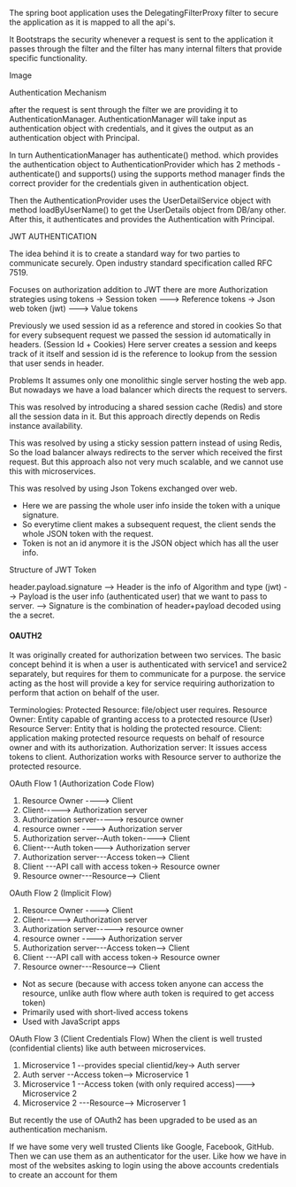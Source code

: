 The spring boot application uses the DelegatingFilterProxy filter to secure the application as it is mapped to all the api's.


It Bootstraps the security whenever a request is sent to the application it passes through the filter and the filter has many internal filters that provide specific functionality.

Image

Authentication Mechanism

after the request is sent through the filter we are providing it to AuthenticationManager.
AuthenticationManager will take input as authentication object with credentials,
and it gives the output as an authentication object with Principal.

In turn AuthenticationManager has authenticate() method. which provides the authentication object to AuthenticationProvider which has 2 methods - authenticate() and supports()
using the supports method manager finds the correct provider for the credentials given in authentication object.

Then the AuthenticationProvider uses the UserDetailService object with method loadByUserName() to get the UserDetails object from DB/any other.
After this, it authenticates and provides the Authentication with Principal.


JWT AUTHENTICATION

The idea behind it is to create a standard way for two parties to communicate securely.
Open industry standard specification called RFC 7519.

Focuses on authorization
addition to JWT there are more Authorization strategies 
using tokens
-> Session token ---> Reference tokens
-> Json web token (jwt) ---> Value tokens

Previously we used session id as a reference and stored in cookies So that 
for every subsequent request we passed the session id automatically in headers.
(Session Id + Cookies)
Here server creates a session and keeps track of it itself and session id is the reference to lookup 
from the session that user sends in header.

Problems 
It assumes only one monolithic single server hosting the web app. But nowadays we have a load balancer which 
directs the request to servers.

This was resolved by introducing a shared session cache (Redis) and store all the session data in it.
But this approach directly depends on Redis instance availability.

This was resolved by using a sticky session pattern instead of using Redis, So the load balancer always 
redirects to the server which received the first request. But this approach also not very much scalable,
and we cannot use this with microservices.

This was resolved by using Json Tokens exchanged over web.
- Here we are passing the whole user info inside the token with a unique signature.
- So everytime client makes a subsequent request, the client sends the whole JSON token with the request.
- Token is not an id anymore it is the JSON object which has all the user info.

Structure of JWT Token

header.payload.signature 
--> Header is the info of Algorithm and type (jwt)
--> Payload is the user info (authenticated user) that we want to pass to server.
--> Signature is the combination of header+payload decoded using the a secret.

<h4>OAUTH2</h4>
It was originally created for authorization between two services.
The basic concept behind it is when a user is authenticated with service1 and service2 separately, but requires for them to communicate for a purpose.
the service acting as the host will provide a key for service requiring authorization to perform that action on behalf of the user.

Terminologies:
Protected Resource: file/object user requires.
Resource Owner: Entity capable of granting access to a protected resource (User)
Resource Server: Entity that is holding the protected resource. 
Client: application making protected resource requests on behalf of resource owner and with its authorization.
Authorization server: It issues access tokens to client.
Authorization works with Resource server to authorize the protected resource.

OAuth Flow 1 (Authorization Code Flow)
1) Resource Owner ----> Client
2) Client-----> Authorization server 
3) Authorization server-----> resource owner
4) resource owner ----> Authorization server
5) Authorization server--Auth token----> Client
6) Client---Auth token---> Authorization server
7) Authorization server---Access token--> Client 
8) Client ---API call with access token-> Resource owner
9) Resource owner---Resource--> Client  


OAuth Flow 2 (Implicit Flow)
1) Resource Owner ----> Client
2) Client-----> Authorization server
3) Authorization server-----> resource owner
4) resource owner ----> Authorization server
5) Authorization server---Access token--> Client
6) Client ---API call with access token-> Resource owner
7) Resource owner---Resource--> Client
- Not as secure (because with access token anyone can access the resource, unlike auth flow where auth token is required to get access token)
- Primarily used with short-lived access tokens
- Used with JavaScript apps

OAuth Flow 3 (Client Credentials Flow)
When the client is well trusted (confidential clients) like auth between microservices.
1) Microservice 1 --provides special clientid/key-> Auth server
2) Auth server --Access token--> Microservice 1
3) Microservice 1 --Access token (with only required access)---> Microservice 2
4) Microservice 2 ---Resource--> Microserver 1

But recently the use of OAuth2 has been upgraded to be used as an authentication mechanism.

If we have some very well trusted Clients like Google, Facebook, GitHub. Then we can use them as an authenticator for the user.
Like how we have in most of the websites asking to login using the above accounts credentials to create an account for them

